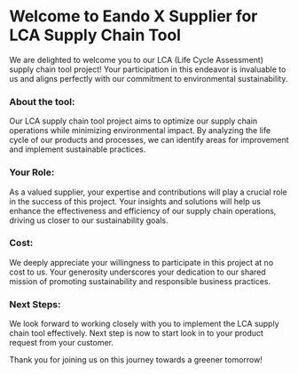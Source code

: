 # Welcome to Eando X Supplier for LCA Supply Chain Tool

We are delighted to welcome you to our LCA (Life Cycle Assessment) supply chain tool project! Your participation in this endeavor is invaluable to us and aligns perfectly with our commitment to environmental sustainability.

### About the tool:

Our LCA supply chain tool project aims to optimize our supply chain operations while minimizing environmental impact. By analyzing the life cycle of our products and processes, we can identify areas for improvement and implement sustainable practices.

### Your Role:

As a valued supplier, your expertise and contributions will play a crucial role in the success of this project. Your insights and solutions will help us enhance the effectiveness and efficiency of our supply chain operations, driving us closer to our sustainability goals.

### Cost:

We deeply appreciate your willingness to participate in this project at no cost to us. Your generosity underscores your dedication to our shared mission of promoting sustainability and responsible business practices.

### Next Steps:

We look forward to working closely with you to implement the LCA supply chain tool effectively.
Next step is now to start look in to your product request from your customer.

Thank you for joining us on this journey towards a greener tomorrow!
